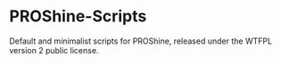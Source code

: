 # PROShine-Scripts

Default and minimalist scripts for PROShine, released under the WTFPL version 2 public license.
